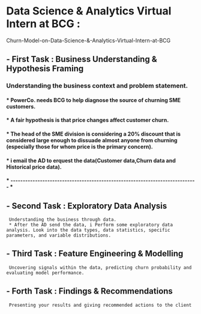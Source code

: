﻿# Data Science & Analytics Virtual Intern at BCG :
 Churn-Model-on-Data-Science-&-Analytics-Virtual-Intern-at-BCG

## - First Task : Business Understanding & Hypothesis Framing
 ### Understanding the business context and problem statement.
#### * PowerCo. needs BCG to help diagnose the source of churning SME customers.
#### * A fair hypothesis is that price changes affect customer churn.
#### * The head of the SME division is considering a 20% discount that is considered large enough to dissuade almost anyone from churning (especially those for whom price is the primary concern).
#### * i email the AD to erquest the data(Customer data,Churn data and Historical price data).
#### * ---------------------------------------------------------------------------- *


## - Second Task : Exploratory Data Analysis
     Understanding the business through data.
     * After the AD send the data, i Perform some exploratory data analysis. Look into the data types, data statistics, specific parameters, and variable distributions.
     


## - Third Task : Feature Engineering & Modelling
     Uncovering signals within the data, predicting churn probability and evaluating model performance.


## - Forth Task : Findings & Recommendations
     Presenting your results and giving recommended actions to the client
